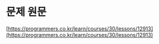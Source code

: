 # 문제 원문

[https://programmers.co.kr/learn/courses/30/lessons/12913](https://programmers.co.kr/learn/courses/30/lessons/12913)
